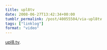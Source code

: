 ```yaml
---
title: upl8tv
date: 2008-06-27T13:42:34+00:00
tumblr_permalink: /post/40055504/via-upl8tv
tags: ["linklog"]
format: "video"
---
```


[upl8.tv][1].

[1]: http://upl8.tv/

